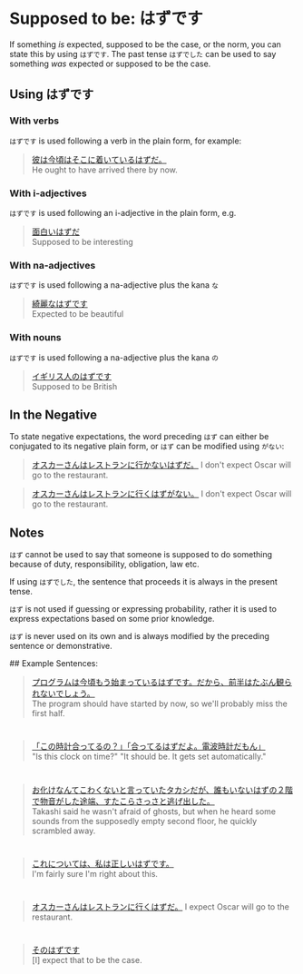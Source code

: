 # Supposed to be: はずです

If something *is* expected, supposed to be the case, or the norm, you can state this by using `はずです`. The past tense `はずでした` can be used to say something *was* expected or supposed to be the case.

## Using はずです

### With verbs
`はずです` is used following a verb in the plain form, for example:

> [彼は今頃はそこに着いているはずだ。]()  
> He ought to have arrived there by now.

### With i-adjectives
`はずです` is used following an i-adjective in the plain form, e.g.

> [面白いはずだ]()  
> Supposed to be interesting

### With na-adjectives
`はずです` is used following a na-adjective plus the kana `な`

> [綺麗なはずです]()    
> Expected to be beautiful

### With nouns
`はずです` is used following a na-adjective plus the kana `の`

> [イギリス人のはずです]()  
> Supposed to be British

## In the Negative
To state negative expectations, the word preceding `はず` can either be conjugated to its negative plain form, or `はず` can be modified using `がない`:

> [オスカーさんはレストランに行かないはずだ。]()
> I don't expect Oscar will go to the restaurant.

> [オスカーさんはレストランに行くはずがない。]()
> I don't expect Oscar will go to the restaurant.

## Notes
`はず` cannot be used to say that someone is supposed to do something because of duty, responsibility, obligation, law etc.

If using `はずでした`, the sentence that proceeds it is always in the present tense.

`はず` is not used if guessing or expressing probability, rather it is used to express expectations based on some prior knowledge.

`はず` is never used on its own and is always modified by the preceding sentence or demonstrative.

## Example Sentences:

> [プログラムは今頃もう始まっているはずです。だから、前半はたぶん観られないでしょう。]()  
> The program should have started by now, so we'll probably miss the first half.

#

> [「この時計合ってるの？」「合ってるはずだよ。電波時計だもん」]()  
> "Is this clock on time?" "It should be. It gets set automatically."

#

> [お化けなんてこわくないと言っていたタカシだが、誰もいないはずの２階で物音がした途端、すたこらさっさと逃げ出した。]()  
> Takashi said he wasn't afraid of ghosts, but when he heard some sounds from the supposedly empty second floor, he quickly scrambled away.

#

> [これについては、私は正しいはずです。]()  
> I'm fairly sure I'm right about this.

# 

> [オスカーさんはレストランに行くはずだ。]()
> I expect Oscar will go to the restaurant.

#

> [そのはずです]()  
> [I] expect that to be the case.


